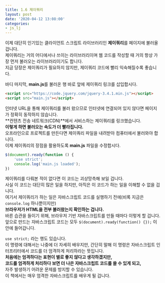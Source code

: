 ```yaml
---
title: 1.6 제이쿼리
layout: post
date: '2020-04-12 13:08:00'
categories:
- js_lj
---
```


이제 대단히 인기있는 클라이언트 스크립트 라이브러리인 **제이쿼리**를 페이지에 불러올 겁니다.  
제이쿼리는 거의 어디에서나 쓰이는 라이브러리이며 웹 코드를 작성할 때 거의 항상 가장 먼저 불러오는 라이브러리이기도 합니다.  
지금 당장은 제이쿼리가 필요하지 않지만, 제이쿼리 코드에 빨리 익숙해질수록 좋습니다.

바디 마지막, **main.js**를 불러온 행 바로 앞에 제이쿼리 링크를 삽입합시다.

```html
<script src="https://code.jquery.com/jquery-3.4.1.min.js"></script>
<script src="main.js"></script>
```

인터넷 URL을 통해 제이쿼리를 불러 왔으므로 인터넷에 연결되어 있지 않다면 페이지가 정확히 동작하지 않습니다.  
**컨텐츠 전송 네트워크(CDN)**에서 서비스하는 제이쿼리를 링크했습니다.  
**이렇게 하면 불러오는 속도가 더 빨라집니다.**  
오프라인으로 프로젝트를 만든다면 제이쿼리 파일을 내려받아 컴퓨터에서 불러와야 합니다.  
이제 제이쿼리의 장점을 활용하도록 **main.js** 파일을 수정합시다.

```javascript
$(document).ready(function () {
    'use strict';
    console.log('main.js loaded');
})
```

제이쿼리를 다뤄본 적이 없다면 이 코드는 괴상망측해 보일 겁니다.  
사실 이 코드는 대단히 많은 일을 하지만, 아직은 이 코드가 하는 일을 이해할 수 없을 겁니다.  
여기서 제이쿼리가 하는 일은 자바스크립트 코드를 실행하기 전에(비록 지금은 `console.log` 하나뿐이지만)  
**브라우저가 HTML을 전부 불러왔는지 확인하는 겁니다.**  
바른 습관을 들이기 위해, 브라우저 기반 자바스크립트를 만들 때마다 이렇게 할 겁니다.  
앞으로 만드는 자바스크립트 코드는 모두 `$(document).ready(function() {});` 이 안에 들어갑니다.

`use strict;` 라는 행도 있습니다.  
이 명령에 대해서는 나중에 더 자세히 배우지만, 간단히 말해 이 명령은 자바스크립트 인터프리터에서 코드를 더 엄격하게 처리하라는 뜻입니다.  
**처음에는 엄격하다는 표현이 별로 좋지 않다고 생각하겠지만,**  
**코드를 엄격하게 처리하다 보면 더 나은 자바스크립트 코드를 쓸 수 있게 되고,**  
자주 발생하기 어려운 문제를 방지할 수 있습니다.  
이 책에서는 매우 엄격한 자바스크립트를 배우게 될 겁니다.